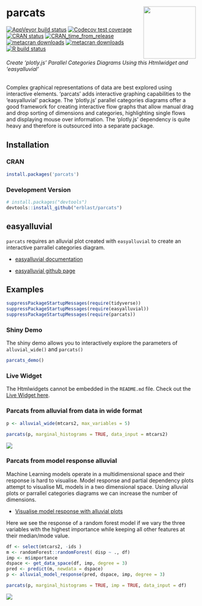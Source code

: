
<!-- README.md is generated from README.Rmd. Please edit that file -->

# parcats <a href='https://erblast.github.io/parcats/'><img src='man/figures/logo.png' align="right" height="139" /></a>

<!-- badges: start -->

[![AppVeyor build
status](https://ci.appveyor.com/api/projects/status/github/erblast/parcats?branch=master&svg=true)](https://ci.appveyor.com/project/erblast/parcats)
[![Codecov test
coverage](https://codecov.io/gh/erblast/parcats/branch/master/graph/badge.svg)](https://app.codecov.io/gh/erblast/parcats?branch=master)
[![CRAN
status](https://www.r-pkg.org/badges/version/parcats)](https://CRAN.R-project.org/package=parcats)
[![CRAN_time_from_release](https://www.r-pkg.org/badges/ago/parcats)](https://cran.r-project.org/package=parcats)
[![metacran
downloads](https://cranlogs.r-pkg.org/badges/grand-total/parcats)](https://cran.r-project.org/package=parcats)
[![metacran
downloads](https://cranlogs.r-pkg.org/badges/parcats)](https://cran.r-project.org/package=parcats)
[![R build
status](https://github.com/erblast/parcats/workflows/R-CMD-check/badge.svg)](https://github.com/erblast/parcats/actions)
<!-- badges: end -->

###### Create ‘plotly.js’ Parallel Categories Diagrams Using this Htmlwidget and ‘easyalluvial’

Complex graphical representations of data are best explored using
interactive elements. ‘parcats’ adds interactive graphing capabilities
to the ‘easyalluvial’ package. The ‘plotly.js’ parallel categories
diagrams offer a good framework for creating interactive flow graphs
that allow manual drag and drop sorting of dimensions and categories,
highlighting single flows and displaying mouse over information. The
‘plotly.js’ dependency is quite heavy and therefore is outsourced into a
separate package.

## Installation

### CRAN

``` r
install.packages('parcats')
```

### Development Version

``` r
# install.packages("devtools")
devtools::install_github("erblast/parcats")
```

## easyalluvial

`parcats` requires an alluvial plot created with `easyalluvial` to
create an interactive parrallel categories diagram.

-   [easyalluvial
    documentation](https://erblast.github.io/easyalluvial/)

-   [easyalluvial github page](https://github.com/erblast/easyalluvial)

## Examples

``` r
suppressPackageStartupMessages(require(tidyverse))
suppressPackageStartupMessages(require(easyalluvial))
suppressPackageStartupMessages(require(parcats))
```

### Shiny Demo

The shiny demo allows you to interactively explore the parameters of
`alluvial_wide()` and `parcats()`

``` r
parcats_demo()
```

### Live Widget

The Htmlwidgets cannot be embedded in the `README.md` file. Check out
the [Live Widget
here](https://erblast.github.io/parcats/articles/parcats.html).

### Parcats from alluvial from data in wide format

``` r
p <- alluvial_wide(mtcars2, max_variables = 5)

parcats(p, marginal_histograms = TRUE, data_input = mtcars2)
```

![](https://raw.githubusercontent.com/erblast/parcats/master/man/figures/demo1.gif)

### Parcats from model response alluvial

Machine Learning models operate in a multidimensional space and their
response is hard to visualise. Model response and partial dependency
plots attempt to visualise ML models in a two dimensional space. Using
alluvial plots or parrallel categories diagrams we can increase the
number of dimensions.

-   [Visualise model response with alluvial
    plots](https://www.datisticsblog.com/2019/04/visualising-model-response-with-easyalluvial/)

Here we see the response of a random forest model if we vary the three
variables with the highest importance while keeping all other features
at their median/mode value.

``` r
df <- select(mtcars2, -ids )
m <- randomForest::randomForest( disp ~ ., df)
imp <- m$importance
dspace <- get_data_space(df, imp, degree = 3)
pred <- predict(m, newdata = dspace)
p <- alluvial_model_response(pred, dspace, imp, degree = 3)

parcats(p, marginal_histograms = TRUE, imp = TRUE, data_input = df)
```

![](https://raw.githubusercontent.com/erblast/parcats/master/man/figures/demo2.gif)
